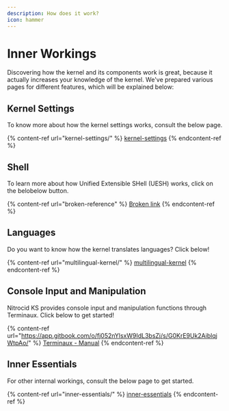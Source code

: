 ```yaml
---
description: How does it work?
icon: hammer
---
```


# Inner Workings

Discovering how the kernel and its components work is great, because it actually increases your knowledge of the kernel. We've prepared various pages for different features, which will be explained below:

## Kernel Settings

To know more about how the kernel settings works, consult the below page.

{% content-ref url="kernel-settings/" %}
[kernel-settings](kernel-settings/)
{% endcontent-ref %}

## Shell

To learn more about how Unified Extensible SHell (UESH) works, click on the belobelow button.

{% content-ref url="broken-reference" %}
[Broken link](broken-reference)
{% endcontent-ref %}

## Languages

Do you want to know how the kernel translates languages? Click below!

{% content-ref url="multilingual-kernel/" %}
[multilingual-kernel](multilingual-kernel/)
{% endcontent-ref %}

## Console Input and Manipulation

Nitrocid KS provides console input and manipulation functions through Terminaux. Click below to get started!

{% content-ref url="https://app.gitbook.com/o/fj052nYlsxW9IdL3bsZj/s/G0KrE9Uk2AiblqjWtpAo/" %}
[Terminaux - Manual](https://app.gitbook.com/o/fj052nYlsxW9IdL3bsZj/s/G0KrE9Uk2AiblqjWtpAo/)
{% endcontent-ref %}

## Inner Essentials

For other internal workings, consult the below page to get started.

{% content-ref url="inner-essentials/" %}
[inner-essentials](inner-essentials/)
{% endcontent-ref %}
